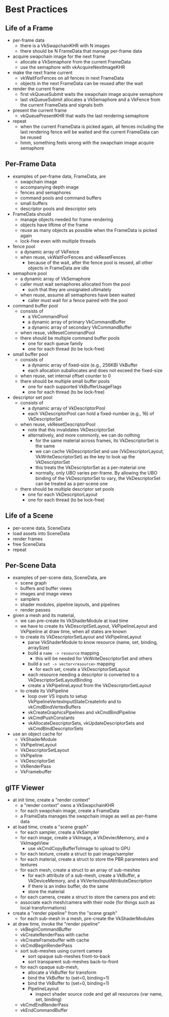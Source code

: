 Best Practices
==============

## Life of a Frame

- per-frame data
  - there is a VkSwapchainKHR with N images
  - there should be N FrameData that manage per-frame data
- acquire swapchain image for the next frame
  - allocate a VkSemaphore from the current FrameData
  - use the semaphore with vkAcquireNextImageKHR
- make the next frame current
  - vkWaitForFences on all fences in next FrameData
  - objects in the next FrameData can be reused after the wait
- render the current frame
  - first vkQueueSubmit waits the swapchain image acquire semaphore
  - last vkQueueSubmit allocates a VkSemaphore and a VkFence from the current
    FrameData and signals both
- present the current frame
  - vkQueuePresentKHR that waits the last rendering semaphore
- repeat
  - when the current FrameData is picked again, all fences including the last
    rendering fence will be waited and the current FrameData can be reused
  - hmm, something feels wrong with the swapchain image acquire semaphore

## Per-Frame Data

- examples of per-frame data, FrameData, are
  - swapchain image
  - accompanying depth image
  - fences and semaphores
  - command pools and command buffers
  - small buffers
  - descriptor pools and descriptor sets
- FrameData should
  - manage objects needed for frame rendering
  - objects have liftime of the frame
  - reuse as many objects as possible when the FrameData is picked again
  - lock-free even with multiple threads
- fence pool
  - a dynamic array of VkFence
  - when reuse, vkWaitForFences and vkResetFences
    - because of the wait, after the fence pool is reused, all other objects
      in FrameData are idle
- semaphore pool
  - a dynamic array of VkSemaphore
  - caller must wait semaphores allocated from the pool
    - such that they are unsignaled ultimately
  - when reuse, assume all semaphores have been waited
    - caller must wait for a fence paired with the pool
- command buffer pool
  - consists of 
    - a VkCommandPool
    - a dynamic array of primary VkCommandBuffer
    - a dynamic array of secondary VkCommandBuffer
  - when resue, vkResetCommandPool
  - there should be multiple command buffer pools
    - one for each queue family
    - one for each thread (to be lock-free)
- small buffer pool
  - consists of
    - a dynamic array of fixed-size (e.g., 256KB) VkBuffer
    - each allocation suballocates and does not exceed the fixed-size
  - when reuse, set internal offset counter to 0
  - there should be multiple small buffer pools
    - one for each supported VkBufferUsageFlags
    - one for each thread (to be lock-free)
- descriptor set pool
  - consists of
    - a dynamic array of VkDescriptorPool
    - each VkDescriptorPool can hold a fixed-number (e.g., 16) of VkDescriptorSet
  - when reuse, vkResetDescriptorPool
    - note that this invalidates VkDescriptorSet
    - alternatively, and more commonly, we can do nothing
      - for the same material across frames, its VkDescriptorSet is the same
      - we can cache VkDescriptorSet and use
	(VkDescriptorLayout, VkWriteDescriptorSet) as the key to look up the
	VkDescriptorSet
      - this treats the VkDescriptorSet as a per-material one
      - normally, only UBO varies per-frame.  By allowing the UBO binding of
        the VkDescriptorSet to vary, the VkDescriptorSet can be treated as a
        per-scene one
  - there should be multiple descriptor set pools
    - one for each VkDescriptorLayout
    - one for each thread (to be lock-free)

## Life of a Scene

- per-scene data, SceneData
- load assets into SceneData
- render frames
- free SceneData
- repeat

## Per-Scene Data

- examples of per-scene data, SceneData, are
  - scene graph
  - buffers and buffer views
  - images and image views
  - samplers
  - shader modules, pipeline layouts, and pipelines
  - render passes
- given a mesh and its material,
  - we can pre-create its VkShaderModule at load time
  - we have to create its VkDescriptSetLayout, VkPipelineLayout and VkPipeline
    at draw time, when all states are known
  - to create its VkDescriptorSetLayout and VkPipelineLayout
    - parse VkShaderModule to know resource (name, set, binding, arraySize)
    - build a `name -> resource` mapping
      - this will be needed for VkWriteDescriptorSet and others
    - build a `set -> vector<resource>` mapping
      - for each set, create a VkDescriptorSetLayout
	- each resource needing a descriptor is converted to a
	  VkDescriptorSetLayoutBinding
    - create a VkPipelineLayout from the VkDescriptorSetLayout
  - to create its VkPipeline
    - loop over VS inputs to setup VkPipelineVertexInputStateCreateInfo and to
      vkCmdBindVertexBuffers
    - vkCreateGraphicsPipelines and vkCmdBindPipeline
    - vkCmdPushConstants
    - vkAllocateDescriptorSets, vkUpdateDescriptorSets and
      vkCmdBindDescriptorSets
- use an object cache for
  - VkShaderModule
  - VkPipelineLayout
  - VkDescriptorSetLayout
  - VkPipeline
  - VkDescriptorSet
  - VkRenderPass
  - VkFramebuffer

## glTF Viewer

- at init time, create a "render context"
  - a "render context" owns a VkSwapchainKHR
  - for each swapchain image, create a FrameData
  - a FrameData manages the swapchain image as well as per-frame data
- at load time, create a "scene graph"
  - for each sampler, create a VkSampler
  - for each image, create a VkImage, a VkDeviecMemory, and a VkImageView
    - use vkCmdCopyBufferToImage to upload to GPU
  - for each texture, create a struct to pair image/sampler
  - for each material, create a struct to store the PBR parameters and textures
  - for each mesh, create a struct to an array of sub-meshes
    - for each attribute of a sub-mesh, create a VkBuffer, a VkDeviceMemory,
      and a VkVertexInputAttributeDescription
    - if there is an index buffer, do the same
    - store the material
  - for each camera, create a struct to store the camera pos and etc
  - associate each mesh/camera with their node (for things such as local
    transformations)
- create a "render pipeline" from the "scene graph"
  - for each sub-mesh in a mesh, pre-create the VkShaderModules
- at draw time, invoke the "render pipeline"
  - vkBeginCommandBuffer
  - vkCreateRenderPass with cache
  - vkCreateFramebuffer with cache
  - vkCmdBeginRenderPass
  - sort sub-meshes using current camera
    - sort opaque sub-meshes front-to-back
    - sort transparent sub-meshes back-to-front
  - for each opaque sub-mesh,
    - allocate a VkBuffer for transform
    - bind the VkBuffer to (set=0, binding=1)
    - bind the VkBuffer to (set=0, binding=1)
    - PipelineLayout
      - inspect shader source code and get all resources (var name, set,
      	binding)
  - vkCmdEndRenderPass
  - vkEndCommandBuffer
